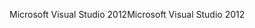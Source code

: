 <span data-ttu-id="a066a-101">Microsoft Visual Studio 2012</span><span class="sxs-lookup"><span data-stu-id="a066a-101">Microsoft Visual Studio 2012</span></span>